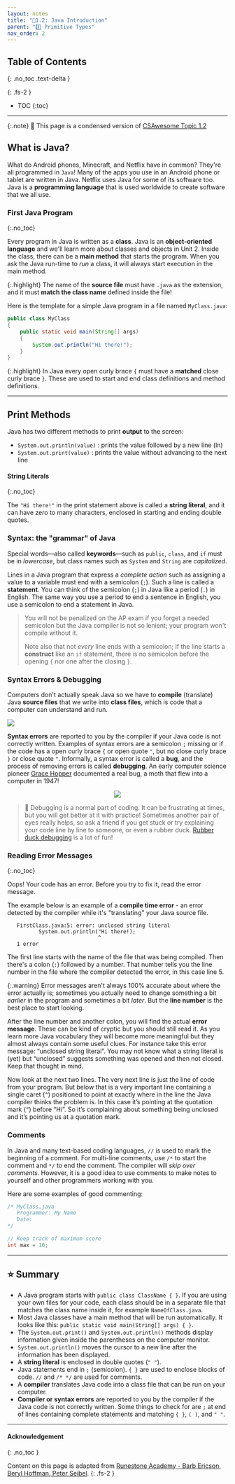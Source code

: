 ```yaml
---
layout: notes
title: "📓1.2: Java Introduction" 
parent: "1️⃣ Primitive Types"
nav_order: 2
---
```


## Table of Contents
{: .no_toc .text-delta }

{: .fs-2 }
- TOC
{:toc}

---

{:.note}
📖 This page is a condensed version of [CSAwesome Topic 1.2](https://runestone.academy/ns/books/published/csawesome/Unit1-Getting-Started/topic-1-2-java-intro.html?mode=browsing) 

## What is Java?

What do Android phones, Minecraft, and Netflix have in common? They're all programmed in `Java`! Many of the apps you use in an Android phone or tablet are written in Java. Netflix uses Java for some of its software too. Java is a **programming language** that is used worldwide to create software that we all use.

### First Java Program
{:.no_toc}

Every program in Java is written as a **class**. Java is an **object-oriented language** and we'll learn more about classes and objects in Unit 2. Inside the class, there can be a **main method** that starts the program. When you ask the Java run-time to *run* a class, it will always start execution in the main method. 

{:.highlight}
The name of the **source file** must have `.java` as the extension, and it must **match the class name** defined inside the file!


Here is the template for a simple Java program in a file named `MyClass.java`:

```java
public class MyClass
{
    public static void main(String[] args)
    {
        System.out.println("Hi there!");
    }
}
```

{:.highlight}
In Java every open curly brace ``{`` must have a **matched** close curly brace ``}``.  These are used to start and end class definitions and method definitions.

---

## Print Methods

Java has two different methods to print **output** to the screen:

- `System.out.println(value)` : prints the value followed by a new line (ln)
- `System.out.print(value)` : prints the value without advancing to the next line

#### String Literals
{:.no_toc}

The ``"Hi there!"`` in the print statement above is called a **string literal**, and it can have zero to many characters, enclosed in starting and ending double quotes.

### Syntax: the "grammar" of Java

Special words—also called **keywords**—such as ``public``, ``class``, and ``if`` must be in _lowercase_, but class names such as ``System`` and ``String`` are _capitalized_. 

Lines in a Java program that express a _complete action_ such as assigning a value to a variable must end with a semicolon (``;``). Such a line is called a **statement**. You can think of the semicolon (``;``) in Java like a period (``.``) in English. The same way you use a period to end a sentence in English, you use a semicolon to end a statement in Java.  

> You will not be penalized on the AP exam if you forget a needed semicolon but the Java compiler is not so lenient; your program won't compile without it.
>
> Note also that not *every* line ends with a semicolon; if the line starts a **construct** like an `if` statement, there is no semicolon before the opening ``{`` nor one after the closing ``}``.

### Syntax Errors & Debugging
Computers don't actually speak Java so we have to **compile** (translate) Java **source files** that we write into **class files**, which is code that a computer can understand and run. 

<img src="compile.png" style="text-align:center; width=50%;">

**Syntax errors** are reported to you by the compiler if your Java code is not correctly written. Examples of syntax errors are a semicolon ``;`` missing or if the code has a open curly brace ``{`` or open quote ``"``, but no close curly brace ``}`` or close quote ``"``. Informally, a syntax error is called a **bug**, and the process of removing errors is called **debugging**. An early computer science pioneer [Grace Hopper](https://en.wikipedia.org/wiki/Grace_Hopper) documented a real bug, a moth that flew into a computer in 1947!

<html>
<div style="text-align:center; margin:auto;">
<img src="firstbug.jpg" style="width=50%;">
</div>
</html>

> 🐞 Debugging is a normal part of coding. It can be frustrating at times, but you will get better at it with practice! Sometimes another pair of eyes really helps, so ask a friend if you get stuck or try explaining your code line by line to someone, or even a rubber duck. [Rubber duck debugging](https://rubberduckdebugging.com/) is a lot of fun!

### Reading Error Messages
{:.no_toc}

Oops! Your code has an error. Before you try to fix it, read the error message.

The example below is an example of a **compile time error** - an
error detected by the compiler while it's "translating" your Java source file.

```
   FirstClass.java:5: error: unclosed string literal
          System.out.println("Hi there!);
                             ^
   1 error
```

The first line starts with the name of the file that was being compiled. Then
there's a colon (``:``) followed by a number. That number tells you the line
number in the file where the compiler detected the error, in this case
line 5.

{:.warning}
Error messages aren't always 100% accurate about where the error actually is;
sometimes you actually need to change something a bit _earlier_ in the program
and sometimes a bit _later_. But the **line number** is the best place to start
looking.

After the line number and another colon, you will find the actual **error message**. These can be kind of cryptic but you should still read it. As you learn more Java
vocabulary they will become more meaningful but they almost always contain
some useful clues. For instance take this error message: “unclosed string
literal”. You may not know what a string literal is (yet) but “unclosed”
suggests something was opened and then not closed. Keep that thought in mind.

Now look at the next two lines. The very next line is just the line of code
from your program. But below that is a very important line containing a
single caret (``^``) positioned to point at exactly where in the line the
Java compiler thinks the problem is. In this case it’s pointing at the
quotation mark (``”``) before “Hi”. So it’s complaining about something being
unclosed and it’s pointing us at a quotation mark. 

### Comments

In Java and many text-based coding languages, ``//`` is used to mark the
beginning of a comment. For multi-line comments, use ``/*`` to start the comment
and ``*/`` to end the comment. The compiler will _skip over comments_. However, it
is a good idea to use comments to make notes to yourself and other programmers
working with you. 

Here are some examples of good commenting:

```java
/* MyClass.java
   Programmer: My Name
   Date:
*/

// Keep track of maximum score
int max = 10; 
```

---

## ⭐️ Summary

- A Java program starts with `public class ClassName { }`. If you are using your own files for your code, each class should be in a separate file that matches the class name inside it, for example `NameOfClass.java`.
- Most Java classes have a main method that will be run automatically. It looks like this: `public static void main(String[] args) { }`.
- The `System.out.print()` and `System.out.println()` methods display information given inside the parentheses on the computer monitor.
- `System.out.println()` moves the cursor to a new line after the information has been displayed.
- A **string literal** is enclosed in double quotes (`` " " ``).
- Java statements end in ``;`` (semicolon). ``{ }`` are used to enclose blocks of code. ``//`` and ``/* */`` are used for comments.
- A **compiler** translates Java code into a class file that can be run on your computer.
- **Compiler or syntax errors** are reported to you by the compiler if the Java code is not correctly written. Some things to check for are ``;`` at end of lines containing complete statements and matching ``{ }``, ``( )``, and ``" "``.


---

#### Acknowledgement
{: .no_toc }

Content on this page is adapted from [Runestone Academy - Barb Ericson, Beryl Hoffman, Peter Seibel](https://runestone.academy/ns/books/published/csawesome/index.html?mode=browsing).
{: .fs-2 }
